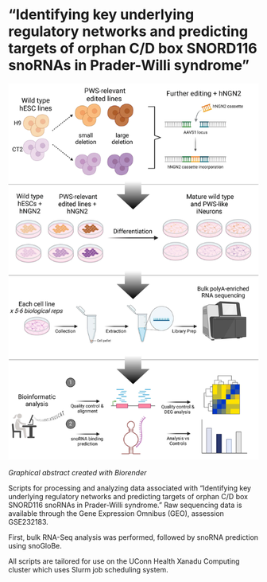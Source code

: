 # “Identifying key underlying regulatory networks and predicting targets of orphan C/D box SNORD116 snoRNAs in Prader-Willi syndrome”
<img src="Graphical Abstract.jpg" alt="Graphical Abstract">

*Graphical abstract created with Biorender*

Scripts for processing and analyzing data associated with “Identifying key underlying regulatory networks and predicting targets of orphan C/D box SNORD116 snoRNAs in Prader-Willi syndrome.” Raw sequencing data is available through the Gene Expression Omnibus (GEO), assession GSE232183.

First, bulk RNA-Seq analysis was performed, followed by snoRNA prediction using snoGloBe.

All scripts are tailored for use on the UConn Health Xanadu Computing cluster which uses Slurm job scheduling system.
